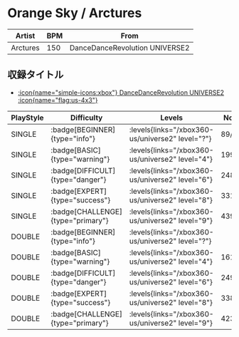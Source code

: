 # Orange Sky / Arctures

|Artist|BPM|From|
|------|---|----|
|Arctures|150|DanceDanceRevolution UNIVERSE2|

## 収録タイトル

- [:icon{name="simple-icons:xbox"} DanceDanceRevolution UNIVERSE2 :icon{name="flag:us-4x3"}](/xbox360-us/universe2)

|PlayStyle|Difficulty|Levels|Notes|Movie|
|---------|----------|------|-----|-----|
|SINGLE| :badge[BEGINNER]{type="info"}| :levels{links="/xbox360-us/universe2" level="?"}|89/1||
|SINGLE| :badge[BASIC]{type="warning"}| :levels{links="/xbox360-us/universe2" level="4"}|199/18||
|SINGLE| :badge[DIFFICULT]{type="danger"}| :levels{links="/xbox360-us/universe2" level="6"}|248/34||
|SINGLE| :badge[EXPERT]{type="success"}| :levels{links="/xbox360-us/universe2" level="8"}|331/14||
|SINGLE| :badge[CHALLENGE]{type="primary"}| :levels{links="/xbox360-us/universe2" level="9"}|439/21||
|DOUBLE| :badge[BEGINNER]{type="info"}| :levels{links="/xbox360-us/universe2" level="?"}|||
|DOUBLE| :badge[BASIC]{type="warning"}| :levels{links="/xbox360-us/universe2" level="4"}|161/39||
|DOUBLE| :badge[DIFFICULT]{type="danger"}| :levels{links="/xbox360-us/universe2" level="6"}|249/19||
|DOUBLE| :badge[EXPERT]{type="success"}| :levels{links="/xbox360-us/universe2" level="8"}|338/11||
|DOUBLE| :badge[CHALLENGE]{type="primary"}| :levels{links="/xbox360-us/universe2" level="9"}|423/31||
